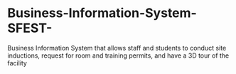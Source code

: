 # Business-Information-System-SFEST-
Business Information System that allows staff and students to conduct site inductions, request for room and training permits, and have a 3D tour of the facility
